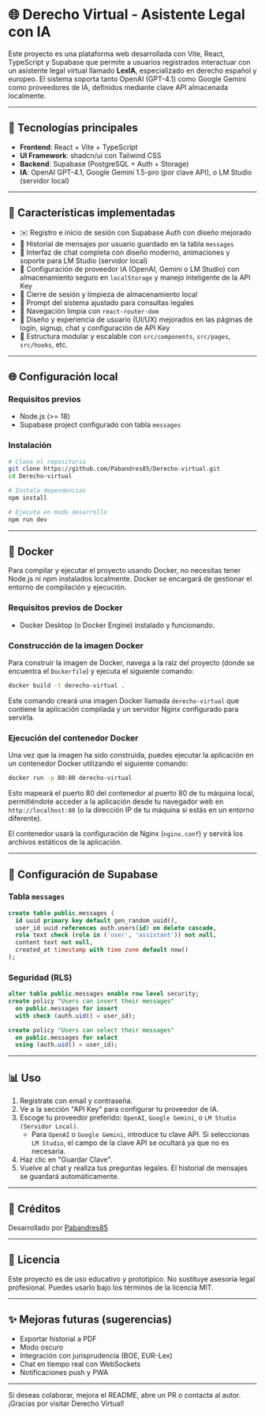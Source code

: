 # 🌐 Derecho Virtual - Asistente Legal con IA

Este proyecto es una plataforma web desarrollada con Vite, React, TypeScript y Supabase que permite a usuarios registrados interactuar con un asistente legal virtual llamado **LexIA**, especializado en derecho español y europeo. El sistema soporta tanto OpenAI (GPT-4.1) como Google Gemini como proveedores de IA, definidos mediante clave API almacenada localmente.

---

## 🚀 Tecnologías principales

* **Frontend**: React + Vite + TypeScript
* **UI Framework**: shadcn/ui con Tailwind CSS
* **Backend**: Supabase (PostgreSQL + Auth + Storage)
* **IA**: OpenAI GPT-4.1, Google Gemini 1.5-pro (por clave API), o LM Studio (servidor local)

---

## 🔄 Características implementadas

* ✉️ Registro e inicio de sesión con Supabase Auth con diseño mejorado
* 📅 Historial de mensajes por usuario guardado en la tabla `messages`
* 🧰 Interfaz de chat completa con diseño moderno, animaciones y soporte para LM Studio (servidor local)
* 🔐 Configuración de proveedor IA (OpenAI, Gemini o LM Studio) con almacenamiento seguro en `localStorage` y manejo inteligente de la API Key
* 🚪 Cierre de sesión y limpieza de almacenamiento local
* 🌟 Prompt del sistema ajustado para consultas legales
* 🔎 Navegación limpia con `react-router-dom`
* 🎨 Diseño y experiencia de usuario (UI/UX) mejorados en las páginas de login, signup, chat y configuración de API Key
* 🔧 Estructura modular y escalable con `src/components`, `src/pages`, `src/hooks`, etc.

---

## 🌐 Configuración local

### Requisitos previos

* Node.js (>= 18)
* Supabase project configurado con tabla `messages`

### Instalación

```bash
# Clona el repositorio
git clone https://github.com/Pabandres85/Derecho-virtual.git
cd Derecho-virtual

# Instala dependencias
npm install

# Ejecuta en modo desarrollo
npm run dev
```

---

## 🐳 Docker

Para compilar y ejecutar el proyecto usando Docker, no necesitas tener Node.js ni npm instalados localmente. Docker se encargará de gestionar el entorno de compilación y ejecución.

### Requisitos previos de Docker

* Docker Desktop (o Docker Engine) instalado y funcionando.

### Construcción de la imagen Docker

Para construir la imagen de Docker, navega a la raíz del proyecto (donde se encuentra el `Dockerfile`) y ejecuta el siguiente comando:

```bash
docker build -t derecho-virtual .
```

Este comando creará una imagen Docker llamada `derecho-virtual` que contiene la aplicación compilada y un servidor Nginx configurado para servirla.

### Ejecución del contenedor Docker

Una vez que la imagen ha sido construida, puedes ejecutar la aplicación en un contenedor Docker utilizando el siguiente comando:

```bash
docker run -p 80:80 derecho-virtual
```

Esto mapeará el puerto 80 del contenedor al puerto 80 de tu máquina local, permitiéndote acceder a la aplicación desde tu navegador web en `http://localhost:80` (o la dirección IP de tu máquina si estás en un entorno diferente).

El contenedor usará la configuración de Nginx (`nginx.conf`) y servirá los archivos estáticos de la aplicación.

---

## 🔢 Configuración de Supabase

### Tabla `messages`

```sql
create table public.messages (
  id uuid primary key default gen_random_uuid(),
  user_id uuid references auth.users(id) on delete cascade,
  role text check (role in ('user', 'assistant')) not null,
  content text not null,
  created_at timestamp with time zone default now()
);
```

### Seguridad (RLS)

```sql
alter table public.messages enable row level security;
create policy "Users can insert their messages"
  on public.messages for insert
  with check (auth.uid() = user_id);

create policy "Users can select their messages"
  on public.messages for select
  using (auth.uid() = user_id);
```

---

## 📊 Uso

1. Regístrate con email y contraseña.
2. Ve a la sección "API Key" para configurar tu proveedor de IA.
3. Escoge tu proveedor preferido: `OpenAI`, `Google Gemini`, o `LM Studio (Servidor Local)`.
   *   Para `OpenAI` o `Google Gemini`, introduce tu clave API. Si seleccionas `LM Studio`, el campo de la clave API se ocultará ya que no es necesaria.
4. Haz clic en "Guardar Clave".
5. Vuelve al chat y realiza tus preguntas legales. El historial de mensajes se guardará automáticamente.

---

## 🌟 Créditos

Desarrollado por [Pabandres85](https://github.com/Pabandres85)

---

## 🚨 Licencia

Este proyecto es de uso educativo y prototípico. No sustituye asesoría legal profesional. Puedes usarlo bajo los términos de la licencia MIT.

---

## ✨ Mejoras futuras (sugerencias)

* Exportar historial a PDF
* Modo oscuro
* Integración con jurisprudencia (BOE, EUR-Lex)
* Chat en tiempo real con WebSockets
* Notificaciones push y PWA

---

Si deseas colaborar, mejora el README, abre un PR o contacta al autor. ¡Gracias por visitar Derecho Virtual!

